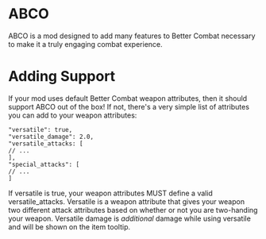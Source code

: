 # ABCO
ABCO is a mod designed to add many features to Better Combat necessary to make it a truly engaging combat experience.

# Adding Support
If your mod uses default Better Combat weapon attributes, then it should support ABCO out of the box! If not, there's a very simple list of attributes you can add to your weapon attributes:
```JSON5
"versatile": true,
"versatile_damage": 2.0,
"versatile_attacks: [
// ...
],
"special_attacks": [
// ...
]
```
If versatile is true, your weapon attributes MUST define a valid versatile_attacks. Versatile is a weapon attribute that gives your weapon two different attack attributes based on whether or not you are two-handing your weapon. Versatile damage is _additional_ damage while using versatile and will be shown on the item tooltip.
